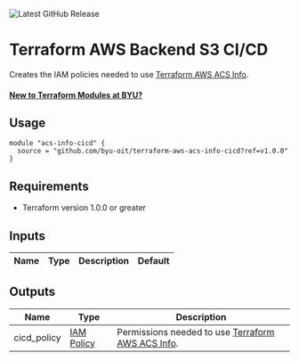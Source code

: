![Latest GitHub Release](https://img.shields.io/github/v/release/byu-oit/terraform-aws-aws-info-cicd?sort=semver)

# Terraform AWS Backend S3 CI/CD
Creates the IAM policies needed to use [Terraform AWS ACS Info](https://github.com/byu-oit/terraform-aws-acs-info).

#### [New to Terraform Modules at BYU?](https://devops.byu.edu/terraform/index.html)

## Usage
```hcl
module "acs-info-cicd" {
  source = "github.com/byu-oit/terraform-aws-acs-info-cicd?ref=v1.0.0"
}
```

## Requirements
* Terraform version 1.0.0 or greater

## Inputs
| Name | Type  | Description | Default |
| --- | --- | --- | --- |

## Outputs
| Name | Type | Description |
| --- | --- | --- |
| cicd_policy | [IAM Policy](https://registry.terraform.io/providers/hashicorp/aws/latest/docs/resources/iam_policy) | Permissions needed to use [Terraform AWS ACS Info](https://github.com/byu-oit/terraform-aws-acs-info). |

